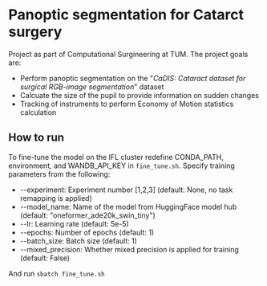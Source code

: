 # Panoptic segmentation for Catarct surgery

Project as part of Computational Surgineering at TUM. The project goals are:

- Perform panoptic segmentation on the "*CaDIS: Cataract dataset for surgical RGB-image segmentation*" dataset
- Calcuate the size of the pupil to provide information on sudden changes
- Tracking of instruments to perform Economy of Motion statistics calculation

## How to run
To fine-tune the model on the IFL cluster redefine CONDA_PATH, environment, and WANDB_API_KEY in `fine_tune.sh`. Specify training parameters from the following:

- --experiment: Experiment number [1,2,3] (default: None, no task remapping is applied)
- --model_name: Name of the model from HuggingFace model hub (default: "oneformer_ade20k_swin_tiny")
- --lr: Learning rate (default: 5e-5)
- --epochs: Number of epochs (default: 1)
- --batch_size: Batch size (default: 1)
- --mixed_precision: Whether mixed precision is applied for training (default: False)

And run `sbatch fine_tune.sh`